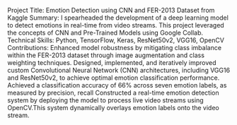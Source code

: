 Project Title: Emotion Detection using CNN and FER-2013 Dataset from Kaggle
Summary: I spearheaded the development of a deep learning model to detect emotions in real-time from video streams. This project leveraged the concepts of CNN and Pre-Trained Models using Google Collab.
Technical Skills: Python, TensorFlow, Keras, ResNet50v2, VGG16, OpenCV
Contributions:
Enhanced model robustness by mitigating class imbalance within the FER-2013 dataset through image augmentation and class weighting techniques.
Designed, implemented, and iteratively improved custom Convolutional Neural Network (CNN) architectures, including VGG16 and ResNet50v2, to achieve optimal emotion classification performance.
Achieved a classification accuracy of 66% across seven emotion labels, as measured by precision, recall
Constructed a real-time emotion detection system by deploying the model to process live video streams using OpenCV.This system dynamically overlays emotion labels onto the video stream.
